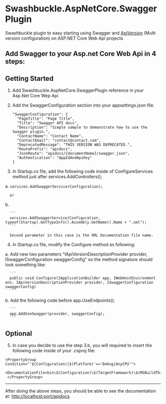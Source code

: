 # Swashbuckle.AspNetCore.SwaggerPlugin
Swashbuckle plugin to easy starting using Swagger and [ApiVersion](https://github.com/microsoft/aspnet-api-versioning) (Multi version configuration) on ASP.NET Core Web Api projects

## Add Swagger to your Asp.net Core Web Api in 4 steps:

## Getting Started 

1. Add Swashbuckle.AspNetCore.SwaggerPlugin reference in your Asp.Net Core Wep Api

2. Add the SwaggerConfiguration section into your appsettings.json file.

    ```
    "SwaggerConfiguration": {
      "PageTitle": "Page Title",
      "Title": "Swagger API docs",
      "Description": "Simple sample to demonstrate how to use the Swagger plugin.",
      "ContactName": "Contact Name",
      "ContactEmail": "contact@contact.com",
      "DeprecatedMessage": "THIS VERSION WAS DEPRECATED.",
      "RoutePrefix": "apidocs",
      "JsonRoute": "apidocs/{documentName}/swagger.json",
      "Authentication": "AppIdAndApiKey"
    }
    ```
    
3. In Startup.cs file, add the following code inside of ConfigureServices method just after services.AddControllers();

  a.
      ```
      services.AddSwaggerService(Configuration);
      ```
    
      or

  b.  
  
      ```
      services.AddSwaggerService(Configuration, typeof(Startup).GetTypeInfo().Assembly.GetName().Name + ".xml");
      ```
    
      Second parameter in this case is the XML Documentation file name.
    
4. In Startup.cs file, modify the Configure method as following:

  a. Add new two parameters "IApiVersionDescriptionProvider provider, ISwaggerConfiguration swaggerConfig" so the method signature should look something like:
      
      ```
      public void Configure(IApplicationBuilder app, IWebHostEnvironment env, IApiVersionDescriptionProvider provider, ISwaggerConfiguration swaggerConfig)      
      ```
      
  b. Add the following code before app.UseEndpoints();
      
      ```
      app.AddUseSwagger(provider, swaggerConfig);      
      ```
  
 ## Optional 
 
 5. In case you decide to use the step 3.b, you will required to insert the following code inside of your .csproj file:
 
 ```
 <PropertyGroup Condition="'$(Configuration)|$(Platform)'=='Debug|AnyCPU'">
    <DocumentationFile>bin\$(Configuration)\$(TargetFramework)\$(MSBuildThisFileName).xml</DocumentationFile>
  </PropertyGroup>
  ```
  
  ---
  
  After doing the above steps, you should be able to see the documentation at: [http://localhost:port/apidocs](http://localhost:port/apidocs)
